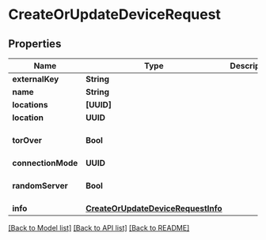 # CreateOrUpdateDeviceRequest

## Properties
Name | Type | Description | Notes
------------ | ------------- | ------------- | -------------
**externalKey** | **String** |  | [optional] 
**name** | **String** |  | [optional] 
**locations** | **[UUID]** |  | [optional] 
**location** | **UUID** |  | [optional] 
**torOver** | **Bool** |  | [optional] [default to false]
**connectionMode** | **UUID** |  | [optional] 
**randomServer** | **Bool** |  | [optional] [default to false]
**info** | [**CreateOrUpdateDeviceRequestInfo**](CreateOrUpdateDeviceRequestInfo.md) |  | [optional] 

[[Back to Model list]](../README.md#documentation-for-models) [[Back to API list]](../README.md#documentation-for-api-endpoints) [[Back to README]](../README.md)


